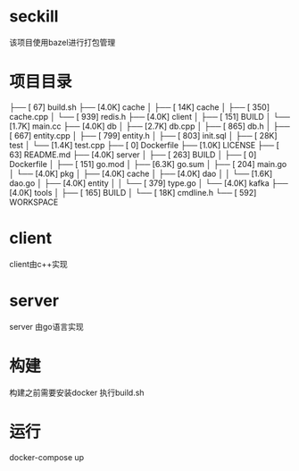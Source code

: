 # seckill
该项目使用bazel进行打包管理
# 项目目录
├── [  67]  build.sh
├── [4.0K]  cache
│   ├── [ 14K]  cache
│   ├── [ 350]  cache.cpp
│   └── [ 939]  redis.h
├── [4.0K]  client
│   ├── [ 151]  BUILD
│   └── [1.7K]  main.cc
├── [4.0K]  db
│   ├── [2.7K]  db.cpp
│   ├── [ 865]  db.h
│   ├── [ 667]  entity.cpp
│   ├── [ 799]  entity.h
│   ├── [ 803]  init.sql
│   ├── [ 28K]  test
│   └── [1.4K]  test.cpp
├── [   0]  Dockerfile
├── [1.0K]  LICENSE
├── [  63]  README.md
├── [4.0K]  server
│   ├── [ 263]  BUILD
│   ├── [   0]  Dockerfile
│   ├── [ 151]  go.mod
│   ├── [6.3K]  go.sum
│   ├── [ 204]  main.go
│   └── [4.0K]  pkg
│       ├── [4.0K]  cache
│       ├── [4.0K]  dao
│       │   └── [1.6K]  dao.go
│       ├── [4.0K]  entity
│       │   └── [ 379]  type.go
│       └── [4.0K]  kafka
├── [4.0K]  tools
│   ├── [ 165]  BUILD
│   └── [ 18K]  cmdline.h
└── [ 592]  WORKSPACE

# client
client由c++实现

# server
server 由go语言实现


# 构建
构建之前需要安装docker
执行build.sh

# 运行
docker-compose up